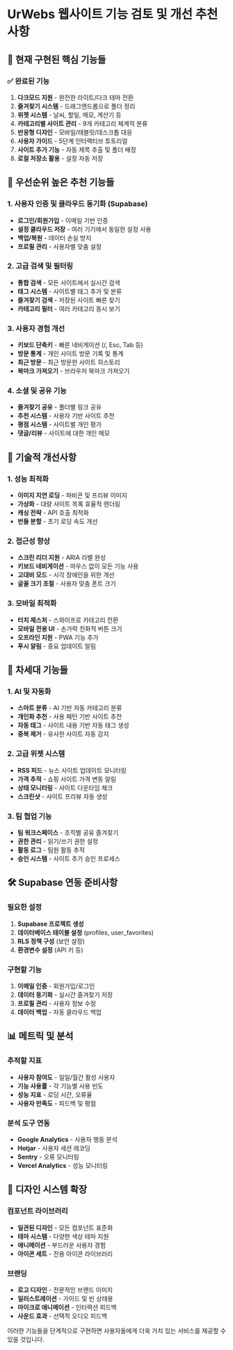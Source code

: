 # UrWebs 웹사이트 기능 검토 및 개선 추천사항

## 🎯 현재 구현된 핵심 기능들

### ✅ 완료된 기능
1. **다크모드 지원** - 완전한 라이트/다크 테마 전환
2. **즐겨찾기 시스템** - 드래그앤드롭으로 폴더 정리
3. **위젯 시스템** - 날씨, 할일, 메모, 계산기 등
4. **카테고리별 사이트 관리** - 9개 카테고리 체계적 분류
5. **반응형 디자인** - 모바일/태블릿/데스크톱 대응
6. **사용자 가이드** - 5단계 인터랙티브 튜토리얼
7. **사이트 추가 기능** - 자동 제목 추출 및 폴더 배정
8. **로컬 저장소 활용** - 설정 자동 저장

## 🚀 우선순위 높은 추천 기능들

### 1. 사용자 인증 및 클라우드 동기화 (Supabase)
- **로그인/회원가입** - 이메일 기반 인증
- **설정 클라우드 저장** - 여러 기기에서 동일한 설정 사용
- **백업/복원** - 데이터 손실 방지
- **프로필 관리** - 사용자별 맞춤 설정

### 2. 고급 검색 및 필터링
- **통합 검색** - 모든 사이트에서 실시간 검색
- **태그 시스템** - 사이트별 태그 추가 및 분류
- **즐겨찾기 검색** - 저장된 사이트 빠른 찾기
- **카테고리 필터** - 여러 카테고리 동시 보기

### 3. 사용자 경험 개선
- **키보드 단축키** - 빠른 네비게이션 (/, Esc, Tab 등)
- **방문 통계** - 개인 사이트 방문 기록 및 통계
- **최근 방문** - 최근 방문한 사이트 히스토리
- **북마크 가져오기** - 브라우저 북마크 가져오기

### 4. 소셜 및 공유 기능
- **즐겨찾기 공유** - 폴더별 링크 공유
- **추천 시스템** - 사용자 기반 사이트 추천
- **평점 시스템** - 사이트별 개인 평가
- **댓글/리뷰** - 사이트에 대한 개인 메모

## 🔧 기술적 개선사항

### 1. 성능 최적화
- **이미지 지연 로딩** - 파비콘 및 프리뷰 이미지
- **가상화** - 대량 사이트 목록 효율적 렌더링
- **캐싱 전략** - API 호출 최적화
- **번들 분할** - 초기 로딩 속도 개선

### 2. 접근성 향상
- **스크린 리더 지원** - ARIA 라벨 완성
- **키보드 네비게이션** - 마우스 없이 모든 기능 사용
- **고대비 모드** - 시각 장애인을 위한 개선
- **글꼴 크기 조절** - 사용자 맞춤 폰트 크기

### 3. 모바일 최적화
- **터치 제스처** - 스와이프로 카테고리 전환
- **모바일 전용 UI** - 손가락 친화적 버튼 크기
- **오프라인 지원** - PWA 기능 추가
- **푸시 알림** - 중요 업데이트 알림

## 📱 차세대 기능들

### 1. AI 및 자동화
- **스마트 분류** - AI 기반 자동 카테고리 분류
- **개인화 추천** - 사용 패턴 기반 사이트 추천
- **자동 태그** - 사이트 내용 기반 자동 태그 생성
- **중복 제거** - 유사한 사이트 자동 감지

### 2. 고급 위젯 시스템
- **RSS 피드** - 뉴스 사이트 업데이트 모니터링
- **가격 추적** - 쇼핑 사이트 가격 변동 알림
- **상태 모니터링** - 사이트 다운타임 체크
- **스크린샷** - 사이트 프리뷰 자동 생성

### 3. 팀 협업 기능
- **팀 워크스페이스** - 조직별 공유 즐겨찾기
- **권한 관리** - 읽기/쓰기 권한 설정
- **활동 로그** - 팀원 활동 추적
- **승인 시스템** - 사이트 추가 승인 프로세스

## 🛠 Supabase 연동 준비사항

### 필요한 설정
1. **Supabase 프로젝트 생성**
2. **데이터베이스 테이블 설정** (profiles, user_favorites)
3. **RLS 정책 구성** (보안 설정)
4. **환경변수 설정** (API 키 등)

### 구현할 기능
1. **이메일 인증** - 회원가입/로그인
2. **데이터 동기화** - 실시간 즐겨찾기 저장
3. **프로필 관리** - 사용자 정보 수정
4. **데이터 백업** - 자동 클라우드 백업

## 📊 메트릭 및 분석

### 추적할 지표
- **사용자 참여도** - 일일/월간 활성 사용자
- **기능 사용률** - 각 기능별 사용 빈도
- **성능 지표** - 로딩 시간, 오류율
- **사용자 만족도** - 피드백 및 평점

### 분석 도구 연동
- **Google Analytics** - 사용자 행동 분석
- **Hotjar** - 사용자 세션 레코딩
- **Sentry** - 오류 모니터링
- **Vercel Analytics** - 성능 모니터링

## 🎨 디자인 시스템 확장

### 컴포넌트 라이브러리
- **일관된 디자인** - 모든 컴포넌트 표준화
- **테마 시스템** - 다양한 색상 테마 지원
- **애니메이션** - 부드러운 사용자 경험
- **아이콘 세트** - 전용 아이콘 라이브러리

### 브랜딩
- **로고 디자인** - 전문적인 브랜드 이미지
- **일러스트레이션** - 가이드 및 빈 상태용
- **마이크로 애니메이션** - 인터랙션 피드백
- **사운드 효과** - 선택적 오디오 피드백

이러한 기능들을 단계적으로 구현하면 사용자들에게 더욱 가치 있는 서비스를 제공할 수 있을 것입니다.